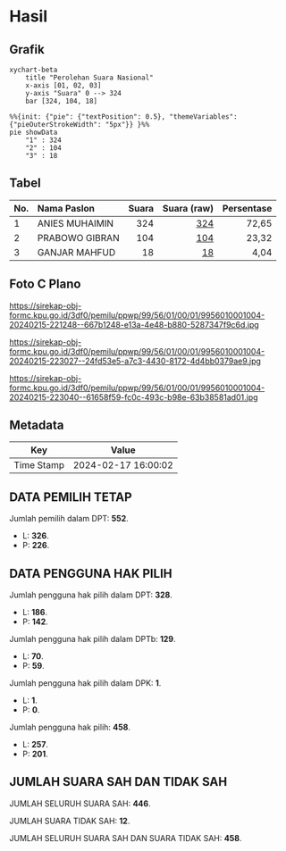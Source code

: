 # Hasil

## Grafik

```mermaid
xychart-beta
    title "Perolehan Suara Nasional"
    x-axis [01, 02, 03]
    y-axis "Suara" 0 --> 324
    bar [324, 104, 18]
```

```mermaid
%%{init: {"pie": {"textPosition": 0.5}, "themeVariables": {"pieOuterStrokeWidth": "5px"}} }%%
pie showData
    "1" : 324
    "2" : 104
    "3" : 18
```

## Tabel

| No. | Nama Paslon    | Suara | Suara (raw) | Persentase |
|:--- |:-------------- | -----:| -----------:| ----------:|
| 1   | ANIES MUHAIMIN | 324   | [324][p-1]  | 72,65      |
| 2   | PRABOWO GIBRAN | 104   | [104][p-2]  | 23,32      |
| 3   | GANJAR MAHFUD  | 18    | [18][p-3]   | 4,04       |


[p-1]: https://github.com/gigit-pemilu/pemilu-2024/blob/main/pilpres/hitung-suara/sub/99-luar-negeri/sub/56-kairo-mesir/sub/01-kairo-mesir/sub/0001-kairo-mesir/sub/004-tps-003/sub/paslon-1.txt
[p-2]: https://github.com/gigit-pemilu/pemilu-2024/blob/main/pilpres/hitung-suara/sub/99-luar-negeri/sub/56-kairo-mesir/sub/01-kairo-mesir/sub/0001-kairo-mesir/sub/004-tps-003/sub/paslon-2.txt
[p-3]: https://github.com/gigit-pemilu/pemilu-2024/blob/main/pilpres/hitung-suara/sub/99-luar-negeri/sub/56-kairo-mesir/sub/01-kairo-mesir/sub/0001-kairo-mesir/sub/004-tps-003/sub/paslon-3.txt

## Foto C Plano

https://sirekap-obj-formc.kpu.go.id/3df0/pemilu/ppwp/99/56/01/00/01/9956010001004-20240215-221248--667b1248-e13a-4e48-b880-5287347f9c6d.jpg

https://sirekap-obj-formc.kpu.go.id/3df0/pemilu/ppwp/99/56/01/00/01/9956010001004-20240215-223027--24fd53e5-a7c3-4430-8172-4d4bb0379ae9.jpg

https://sirekap-obj-formc.kpu.go.id/3df0/pemilu/ppwp/99/56/01/00/01/9956010001004-20240215-223040--61658f59-fc0c-493c-b98e-63b38581ad01.jpg


## Metadata

| Key        | Value               |
| ---------- | ------------------- |
| Time Stamp | 2024-02-17 16:00:02 |


## DATA PEMILIH TETAP

Jumlah pemilih dalam DPT: **552**.
 * L: **326**.
 * P: **226**.

## DATA PENGGUNA HAK PILIH

Jumlah pengguna hak pilih dalam DPT: **328**.
 * L: **186**.
 * P: **142**.

Jumlah pengguna hak pilih dalam DPTb: **129**.
 * L: **70**.
 * P: **59**.

Jumlah pengguna hak pilih dalam DPK: **1**.
 * L: **1**.
 * P: **0**.

Jumlah pengguna hak pilih: **458**.
 * L: **257**.
 * P: **201**.

## JUMLAH SUARA SAH DAN TIDAK SAH

JUMLAH SELURUH SUARA SAH: **446**.

JUMLAH SUARA TIDAK SAH: **12**.

JUMLAH SELURUH SUARA SAH DAN SUARA TIDAK SAH: **458**.


